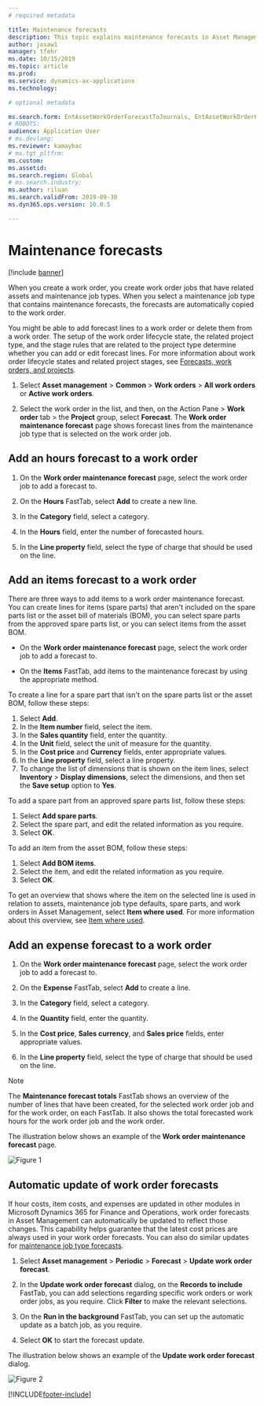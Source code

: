 ```yaml
---
# required metadata

title: Maintenance forecasts
description: This topic explains maintenance forecasts in Asset Management.
author: josaw1
manager: tfehr
ms.date: 10/15/2019
ms.topic: article
ms.prod: 
ms.service: dynamics-ax-applications
ms.technology: 

# optional metadata

ms.search.form: EntAssetWorkOrderForecastToJournals, EntAssetWorkOrderForecast 
# ROBOTS: 
audience: Application User
# ms.devlang: 
ms.reviewer: kamaybac
# ms.tgt_pltfrm: 
ms.custom: 
ms.assetid: 
ms.search.region: Global
# ms.search.industry: 
ms.author: riluan
ms.search.validFrom: 2019-09-30
ms.dyn365.ops.version: 10.0.5

---
```


# Maintenance forecasts

[!include [banner](../../includes/banner.md)]



When you create a work order, you create work order jobs that have related assets and maintenance job types. When you select a maintenance job type that contains maintenance forecasts, the forecasts are automatically copied to the work order.

You might be able to add forecast lines to a work order or delete them from a work order. The setup of the work order lifecycle state, the related project type, and the stage rules that are related to the project type determine whether you can add or edit forecast lines. For more information about work order lifecycle states and related project stages, see [Forecasts, work orders, and projects](../integration-to-project-management-and-accounting/forecasts-work-orders-and-projects.md).

1. Select **Asset management** > **Common** > **Work orders** > **All work orders** or **Active work orders**.

2. Select the work order in the list, and then, on the Action Pane > **Work order** tab > the **Project** group, select **Forecast**. The **Work order maintenance forecast** page shows forecast lines from the maintenance job type that is selected on the work order job.


## Add an hours forecast to a work order

1. On the **Work order maintenance forecast** page, select the work order job to add a forecast to.

2. On the **Hours** FastTab, select **Add** to create a new line.

3. In the **Category** field, select a category.

4. In the **Hours** field, enter the number of forecasted hours.

5. In the **Line property** field, select the type of charge that should be used on the line.


## Add an items forecast to a work order

There are three ways to add items to a work order maintenance forecast. You can create lines for items (spare parts) that aren't included on the spare parts list or the asset bill of materials (BOM), you can select spare parts from the approved spare parts list, or you can select items from the asset BOM.

- On the **Work order maintenance forecast** page, select the work order job to add a forecast to.

- On the **Items** FastTab, add items to the maintenance forecast by using the appropriate method.

To create a line for a spare part that isn't on the spare parts list or the asset BOM, follow these steps:

1. Select **Add**.
2. In the **Item number** field, select the item.
3. In the **Sales quantity** field, enter the quantity.
4. In the **Unit** field, select the unit of measure for the quantity.
5. In the **Cost price** and **Currency** fields, enter appropriate values.
6. In the **Line property** field, select a line property.
7. To change the list of dimensions that is shown on the item lines, select **Inventory** > **Display dimensions**, select the dimensions, and then set the **Save setup** option to **Yes**.

To add a spare part from an approved spare parts list, follow these steps:

1. Select **Add spare parts**.
2. Select the spare part, and edit the related information as you require.
3. Select **OK**.

To add an item from the asset BOM, follow these steps:

1. Select **Add BOM items**.
2. Select the item, and edit the related information as you require.
3. Select **OK**.

To get an overview that shows where the item on the selected line is used in relation to assets, maintenance job type defaults, spare parts, and work orders in Asset Management, select **Item where used**. For more information about this overview, see [Item where used](../controlling-and-reporting/item-where-used.md).


## Add an expense forecast to a work order

1. On the **Work order maintenance forecast** page, select the work order job to add a forecast to.

2. On the **Expense** FastTab, select **Add** to create a line.

3. In the **Category** field, select a category.

4. In the **Quantity** field, enter the quantity.

5. In the **Cost price**, **Sales currency**, and **Sales price** fields, enter appropriate values.

6. In the **Line property** field, select the type of charge that should be used on the line.

>[!NOTE]
>The **Maintenance forecast totals** FastTab shows an overview of the number of lines that have been created, for the selected work order job and for the work order, on each FastTab. It also shows the total forecasted work hours for the work order job and the work order.

The illustration below shows an example of the **Work order maintenance forecast** page.

![Figure 1](media/06-work-orders.png)


## Automatic update of work order forecasts

If hour costs, item costs, and expenses are updated in other modules in Microsoft Dynamics 365 for Finance and Operations, work order forecasts in Asset Management can automatically be updated to reflect those changes. This capability helps guarantee that the latest cost prices are always used in your work order forecasts. You can also do similar updates for [maintenance job type forecasts](../setup-for-work-orders/job-groups-and-job-types-variants-trades-and-checklists.md).

1. Select **Asset management** > **Periodic** > **Forecast** > **Update work order forecast**.

2. In the **Update work order forecast** dialog, on the **Records to include** FastTab, you can add selections regarding specific work orders or work order jobs, as you require. Click **Filter** to make the relevant selections.

3. On the **Run in the background** FastTab, you can set up the automatic update as a batch job, as you require.

4. Select **OK** to start the forecast update.


The illustration below shows an example of the **Update work order forecast** dialog.

![Figure 2](media/07-work-orders.png)


[!INCLUDE[footer-include](../../../includes/footer-banner.md)]